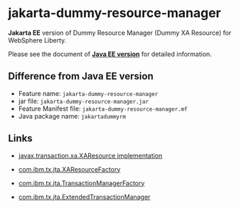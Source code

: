# jakarta-dummy-resource-manager

**Jakarta EE** version of
Dummy Resource Manager (Dummy XA Resource) for WebSphere Liberty.

Please see the document of **[Java EE version](https://github.com/splendormy/dummy-resource-manager)** for detailed information.

## Difference from Java EE version

* Feature name: `jakarta-dummy-resource-manager`
* jar file: `jakarta-dummy-resource-manager.jar`
* Feature Manifest file: `jakarta-dummy-resource-manager.mf`
* Java package name: `jakartadummyrm`

## Links
- [javax.transaction.xa.XAResource implementation](https://docs.oracle.com/en/java/javase/17/docs/api/java.transaction.xa/javax/transaction/xa/XAResource.html)
- [com.ibm.tx.jta.XAResourceFactory](https://www.ibm.com/docs/api/v1/content/SSEQTP_liberty/com.ibm.websphere.javadoc.liberty.doc/io.openliberty.transaction_1.1-javadoc/com/ibm/tx/jta/XAResourceFactory.html)
- [com.ibm.tx.jta.TransactionManagerFactory](https://www.ibm.com/docs/en/was-liberty/base?topic=SSEQTP_liberty/com.ibm.websphere.javadoc.liberty.doc/io.openliberty.transaction_1.1-javadoc/com/ibm/tx/jta/TransactionManagerFactory.html)

- [com.ibm.tx.jta.ExtendedTransactionManager](https://www.ibm.com/docs/en/was-liberty/base?topic=SSEQTP_liberty/com.ibm.websphere.javadoc.liberty.doc/io.openliberty.transaction_1.1-javadoc/com/ibm/tx/jta/ExtendedTransactionManager.html)
